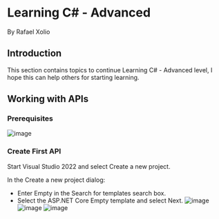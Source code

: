 # Learning C# - Advanced
By Rafael Xolio

## Introduction
This section contains topics to continue Learning C# - Advanced level, I hope this can help others for starting learning.


## Working with APIs

### Prerequisites
![image](https://github.com/user-attachments/assets/fe5d699c-9225-4cab-a251-50d8cb22c8e3)

### Create First API
Start Visual Studio 2022 and select Create a new project.

In the Create a new project dialog:

- Enter Empty in the Search for templates search box.
- Select the ASP.NET Core Empty template and select Next.
![image](https://github.com/user-attachments/assets/37067d3f-37ec-4608-b744-04db0d208445)
![image](https://github.com/user-attachments/assets/ad4a1e3b-3f81-4d58-99a9-eb2e4315bc91)
![image](https://github.com/user-attachments/assets/8b71e6f1-fdae-4eb1-874a-d3e4283bb420)


